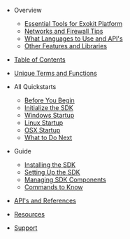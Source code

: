 * Overview

  * [Essential Tools for Exokit Platform](tools.md)
  * [Networks and Firewall Tips](firewall.md)
  * [What Languages to Use and API's](languageapi.md)
  * [Other Features and Libraries](features.md)

* [Table of Contents](tableofcontents.md)

* [Unique Terms and Functions](termsandfunctions.md)

* All Quickstarts
  * [Before You Begin](byb.md)
  * [Initialize the SDK](sdkstart.md)
  * [Windows Startup](windows.md)
  * [Linux Startup](linux.md)
  * [OSX Startup](osx.md)
  * [What to Do Next](nextstep.md)

* Guide

  * [Installing the SDK](installsdk.md)
  * [Setting Up the SDK](sdksetup.md)
  * [Managing SDK Components](managesdk.md)
  * [Commands to Know](commands.md)

* [API's and References](apiref.md)

* [Resources](resources.md)

* [Support](supportlinks.md)
